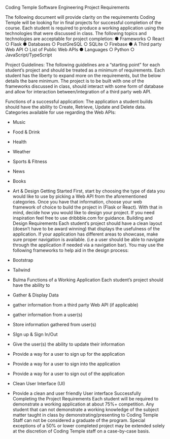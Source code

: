 Coding Temple Software
Engineering Project
Requirements

The following document will provide clarity on the requirements Coding Temple will be
looking for in final projects for successful completion of the course. Each student is
required to produce a working application using the technologies that were discussed in
class.
The following topics and technologies are acceptable for project completion:
● Frameworks
○ React
○ Flask
● Databases
○ PostGreSQL
○ SQLite
○ Firebase
● A Third party Web API
○ List of Public Web APIs
● Languages
○ Python
○ JavaScript/TypeScript

Project Guidelines:
The following guidelines are a “starting point” for each student’s project and
should be treated as a minimum of requirements. Each student has the liberty to
expand more on the requirements, but the below details the bare minimum.
The project is to be built with one of the frameworks discussed in class, should interact
with some form of database and allow for interaction between/integration of a third party
web API.

Functions of a successful application:
The application a student builds should have the ability to Create, Retrieve, Update and
Delete data.
Categories available for use regarding the Web APIs:
- Music
- Food & Drink
- Health
- Weather
- Sports & Fitness
- News
- Books
- Art & Design
Getting Started
First, start by choosing the type of data you would like to use by picking a Web API from
the aforementioned categories. Once you have that information, choose your web
framework of choice to build the project in (Flask or React). With that in mind, decide
how you would like to design your project. If you need inspiration feel free to use
dribbble.com for guidance.
Building and Design Requirements
Each student’s project should have a clean layout (doesn’t have to be award winning)
that displays the usefulness of the application. If your application has different areas
to showcase, make sure proper navigation is available. (i.e a user should be able to
navigate through the application if needed via a navigation bar).
You may use the following frameworks to help aid in the design process:
- Bootstrap
- Tailwind
- Bulma
Functions of a Working Application
Each student’s project should have the ability to

- Gather & Display Data
- gather information from a third party Web API (if applicable)
- gather information from a user(s)
- Store information gathered from user(s)
- SIgn up & Sign In/Out
- Give the user(s) the ability to update their information
- Provide a way for a user to sign up for the application
- Provide a way for a user to sign into the application
- Provide a way for a user to sign out of the application
- Clean User Interface (UI)
- Provide a clean and user friendly User interface
Successfully Completing the Project Requirements
Each student will be required to demonstrate a working application at about 75%+
competition. Any student that can not demonstrate a working knowledge of the subject
matter taught in class by demonstrating/presenting to Coding Temple Staff can not be
considered a graduate of the program. Special exceptions of a 50% or lower completed
project may be extended solely at the discretion of Coding Temple staff on a
case-by-case basis.

